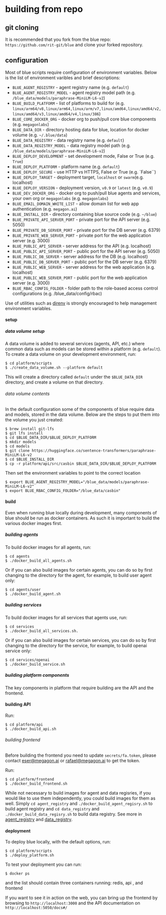 # building from repo

## git cloning

It is recommended that you fork from the blue repo: `https://github.com/rit-git/blue` and clone your forked repository.

## configuration

Most of blue scripts require configuration of environment variables. Below is the list of environment varibles and brief descriptions:

- `BLUE_AGENT_REGISTRY` - agent registry name (e.g. `default`)
- `BLUE_AGENT_REGISTRY_MODEL` - agent registry model path (e.g. `/blue_data/models/paraphrase-MiniLM-L6-v2`)
- `BLUE_BUILD_PLATFORM` - list of platforms to build for (e.g. `linux/arm64/v8,linux/arm64,linux/arm/v7,linux/amd64,linux/amd64/v2,linux/amd64/v3,linux/amd64/v4,linux/386`)
- `BLUE_CORE_DOCKER_ORG` - docker org to push/pull core blue components (e.g. `megagonlabs`)
- `BLUE_DATA_DIR` - directory hosting data for blue, location for docker volume (e.g. `~/.blue/data`)
- `BLUE_DATA_REGISTRY` - data registry name (e.g. `default`)
- `BLUE_DATA_REGISTRY_MODEL` - data registry model path (e.g. `/blue_data/models/paraphrase-MiniLM-L6-v2`)
- `BLUE_DEPLOY_DEVELOPMENT` - set development mode, False or True (e.g. `True`)
- `BLUE_DEPLOY_PLATFORM` - platform name (e.g. `default`)
- `BLUE_DEPLOY_SECURE` - use HTTP vs HTTPS, False or True (e.g. `False``)
- `BLUE_DEPLOY_TARGET` - deployment target, `localhost` or `swarm`(e.g. localhost)
- `BLUE_DEPLOY_VERSION` - deployment version, `v0.9` or `latest`  (e.g. `v0.9`)
- `BLUE_DEV_DOCKER_ORG` - docker org to push/pull blue agents and services, your own org or `megagonlabs` (e.g. `megagonlabs`)
- `BLUE_EMAIL_DOMAIN_WHITE_LIST` - allow domain list for web app authentication (e.g. `megagon.ai`)
- `BLUE_INSTALL_DIR` - directory containing blue source code (e.g. `~/blue`)
- `BLUE_PRIVATE_API_SERVER_PORT` - private port for the API server (e.g. 5050)
- `BLUE_PRIVATE_DB_SERVER_PORT` - private port for the DB server (e.g. 6379)
- `BLUE_PRIVATE_WEB_SERVER_PORT` - private port for the web application server (e.g. 3000)
- `BLUE_PUBLIC_API_SERVER` - server address for the API (e.g. localhost)
- `BLUE_PUBLIC_API_SERVER_PORT` - public port for the API server  (e.g. 5050)
- `BLUE_PUBLIC_DB_SERVER` - server address for the DB  (e.g. localhost)
- `BLUE_PUBLIC_DB_SERVER_PORT` - public port for the DB server (e.g. 6379)
- `BLUE_PUBLIC_WEB_SERVER` - server address for the web application (e.g. localhost)
- `BLUE_PUBLIC_WEB_SERVER_PORT` -  public port for the web application server (e.g. 3000)
- `BLUE_RBAC_CONFIG_FOLDER` - folder path to the role-based access control configurations (e.g. /blue_data/config/rbac)
  
Use of utilities such as [direnv](https://direnv.net/) is strongly encouraged to help management environment variables.

#### setup

##### data volume setup


A data volume is added to several services (agents, API, etc.) where common data such as models can be stored within a platform (e.g. `default`). To create a data volume on your development environment, run:

```
$ cd platform/scripts
$ ./create_data_volume.sh --platform default
```
This will create a directory called `default` under the `$BLUE_DATA_DIR` directory, and create a volume on that directory.

###### data volume contents

In the default configuration some of the components of blue require data and models, stored in the data volume. Below are the steps to put them into the volume you just created:

```
$ brew install git-lfs
$ git lfs install
$ cd $BLUE_DATA_DIR/$BLUE_DEPLOY_PLATFORM
$ mkdir models
$ cd models
$ git clone https://huggingface.co/sentence-transformers/paraphrase-MiniLM-L6-v2
$ cd $BLUE_INSTALL_DIR
$ cp -r platform/api/src/casbin $BLUE_DATA_DIR/$BLUE_DEPLOY_PLATFORM
```
Then set the environment variables to point to the correct location
```
$ export BLUE_AGENT_REGISTRY_MODEL="/blue_data/models/paraphrase-MiniLM-L6-v2"
$ export BLUE_RBAC_CONFIG_FOLDER="/blue_data/casbin"
```

#### build

Even when running blue locally during development, many components of blue should be run as docker containers. As such it is important to build the various docker images first.

##### building agents

To build docker images for all agents, run:
```
$ cd agents
$ ./docker_build_all_agents.sh
```

Or if you can also build images for certain agents, you can do so by first changing to the directory for the agent, for example, to build user agent only:
```
$ cd agents/user
$ ./docker_build_agent.sh
```

##### building services 

To build docker images for all services that agents use, run:
```
$ cd services
$ ./docker_build_all_services.sh.
```

Or if you can also build images for certain services, you can do so by first changing to the directory for the service, for example, to build openai service only:
```
$ cd services/openai
$ ./docker_build_service.sh
```


##### building platform components

The key components in platform that require building are the API and the frontend.

#### building API

Run:
```
$ cd platform/api
$ ./docker_build_api.sh
```

###### building frontend

Before building the frontend you need to update `secrets/fa.token`, please contact eser@megagon.ai or rafael@megagon.ai to get the token.

Run:
```
$ cd platform/frontend
$ ./docker_build_frontend.sh
```

While not necessary to build images for agent and data regisries, if you would like to use them independently, you could build images for them as well. Simply `cd agent_registry` and `./docker_build_agent_regisry.sh` to build agent registry and `cd data_registry` and `./docker_build_data_regisry.sh` to build data registry. See more in [agent_registry](platform/agent_regisry) and [data_registry](platform/data_registry).

#### deployment

To deploy blue locally, with the default options, run:
```
$ cd platform/scripts
$ ./deploy_platform.sh
```

To test your deployment you can run:
```
$ docker ps
```

and the list should contain three containers running: redis, api , and frontend

If you want to see it in action on the web, you can bring up the frontend by browsing to `http://localhost:3000` and the API documentation on `http://localhost:5050/docs#/`


</br>
</br>
